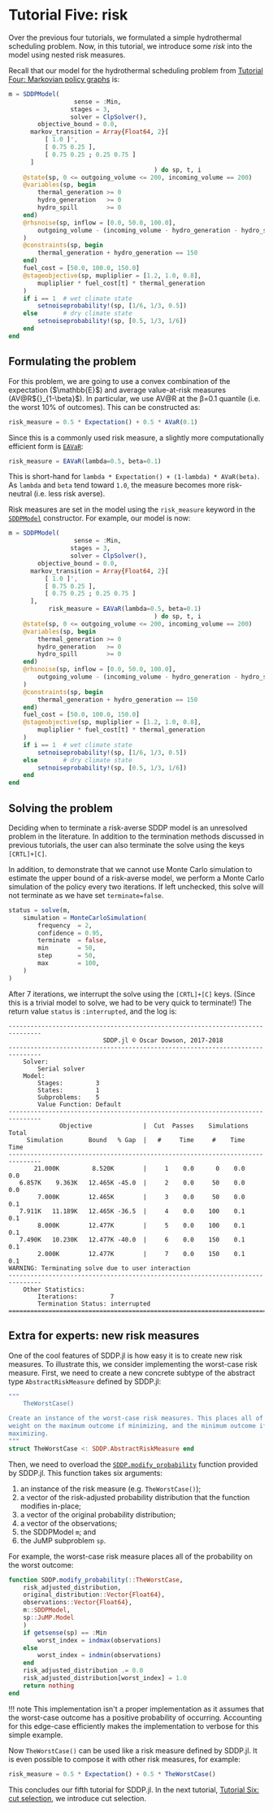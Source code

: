 # Tutorial Five: risk

Over the previous four tutorials, we formulated a simple hydrothermal scheduling
problem. Now, in this tutorial, we introduce some *risk* into the model using
nested risk measures.

Recall that our model for the hydrothermal scheduling problem from
[Tutorial Four: Markovian policy graphs](@ref) is:

```julia
m = SDDPModel(
                  sense = :Min,
                 stages = 3,
                 solver = ClpSolver(),
        objective_bound = 0.0,
      markov_transition = Array{Float64, 2}[
          [ 1.0 ]',
          [ 0.75 0.25 ],
          [ 0.75 0.25 ; 0.25 0.75 ]
      ]
                                        ) do sp, t, i
    @state(sp, 0 <= outgoing_volume <= 200, incoming_volume == 200)
    @variables(sp, begin
        thermal_generation >= 0
        hydro_generation   >= 0
        hydro_spill        >= 0
    end)
    @rhsnoise(sp, inflow = [0.0, 50.0, 100.0],
        outgoing_volume - (incoming_volume - hydro_generation - hydro_spill) == inflow
    )
    @constraints(sp, begin
        thermal_generation + hydro_generation == 150
    end)
    fuel_cost = [50.0, 100.0, 150.0]
    @stageobjective(sp, mupliplier = [1.2, 1.0, 0.8],
        mupliplier * fuel_cost[t] * thermal_generation
    )
    if i == 1  # wet climate state
        setnoiseprobability!(sp, [1/6, 1/3, 0.5])
    else       # dry climate state
        setnoiseprobability!(sp, [0.5, 1/3, 1/6])
    end
end
```

## Formulating the problem

For this problem, we are going to use a convex combination of the expectation
(\$\\mathbb{E}\$) and average value-at-risk measures (AV@R\${}_{1-\\beta}\$).
In particular, we use AV@R at the β=0.1 quantile (i.e. the worst 10% of
outcomes). This can be constructed as:
```julia
risk_measure = 0.5 * Expectation() + 0.5 * AVaR(0.1)
```

Since this is a commonly used risk measure, a slightly more computationally
efficient form is [`EAVaR`](@ref):
```julia
risk_measure = EAVaR(lambda=0.5, beta=0.1)
```
This is short-hand for `lambda * Expectation() + (1-lambda) * AVaR(beta)`. As
`lambda` and `beta` tend toward `1.0`, the measure becomes more risk-neutral
(i.e. less risk averse).

Risk measures are set in the model using the `risk_measure` keyword in the
[`SDDPModel`](@ref) constructor. For example, our model is now:

```julia
m = SDDPModel(
                  sense = :Min,
                 stages = 3,
                 solver = ClpSolver(),
        objective_bound = 0.0,
      markov_transition = Array{Float64, 2}[
          [ 1.0 ]',
          [ 0.75 0.25 ],
          [ 0.75 0.25 ; 0.25 0.75 ]
      ],
           risk_measure = EAVaR(lambda=0.5, beta=0.1)
                                        ) do sp, t, i
    @state(sp, 0 <= outgoing_volume <= 200, incoming_volume == 200)
    @variables(sp, begin
        thermal_generation >= 0
        hydro_generation   >= 0
        hydro_spill        >= 0
    end)
    @rhsnoise(sp, inflow = [0.0, 50.0, 100.0],
        outgoing_volume - (incoming_volume - hydro_generation - hydro_spill) == inflow
    )
    @constraints(sp, begin
        thermal_generation + hydro_generation == 150
    end)
    fuel_cost = [50.0, 100.0, 150.0]
    @stageobjective(sp, mupliplier = [1.2, 1.0, 0.8],
        mupliplier * fuel_cost[t] * thermal_generation
    )
    if i == 1  # wet climate state
        setnoiseprobability!(sp, [1/6, 1/3, 0.5])
    else       # dry climate state
        setnoiseprobability!(sp, [0.5, 1/3, 1/6])
    end
end
```

## Solving the problem

Deciding when to terminate a risk-averse SDDP model is an unresolved problem in
the literature. In addition to the termination methods discussed in previous
tutorials, the user can also terminate the solve using the keys `[CRTL]+[C]`.

In addition, to demonstrate that we cannot use Monte Carlo simulation to
estimate the upper bound of a risk-averse model, we perform a Monte Carlo
simulation of the policy every two iterations. If left unchecked, this solve
will not terminate as we have set `terminate=false`.

```julia
status = solve(m,
    simulation = MonteCarloSimulation(
        frequency  = 2,
        confidence = 0.95,
        terminate  = false,
        min        = 50,
        step       = 50,
        max        = 100,
    )
)
```
After 7 iterations, we interrupt the solve using the `[CRTL]+[C]` keys. (Since
this is a trivial model to solve, we had to be very quick to terminate!) The
return value `status` is `:interrupted`, and the log is:
```
-------------------------------------------------------------------------------
                          SDDP.jl © Oscar Dowson, 2017-2018
-------------------------------------------------------------------------------
    Solver:
        Serial solver
    Model:
        Stages:         3
        States:         1
        Subproblems:    5
        Value Function: Default
-------------------------------------------------------------------------------
              Objective              |  Cut  Passes    Simulations   Total
     Simulation       Bound   % Gap  |   #     Time     #    Time    Time
-------------------------------------------------------------------------------
       21.000K         8.520K        |     1    0.0      0    0.0    0.0
   6.857K    9.363K   12.465K -45.0  |     2    0.0     50    0.0    0.0
        7.000K        12.465K        |     3    0.0     50    0.0    0.1
   7.911K   11.189K   12.465K -36.5  |     4    0.0    100    0.1    0.1
        8.000K        12.477K        |     5    0.0    100    0.1    0.1
   7.490K   10.230K   12.477K -40.0  |     6    0.0    150    0.1    0.1
        2.000K        12.477K        |     7    0.0    150    0.1    0.1
WARNING: Terminating solve due to user interaction
-------------------------------------------------------------------------------
    Other Statistics:
        Iterations:         7
        Termination Status: interrupted
===============================================================================
```

## Extra for experts: new risk measures

One of the cool features of SDDP.jl is how easy it is to create new risk
measures. To illustrate this, we consider implementing the worst-case risk
measure. First, we need to create a new concrete subtype of the abstract type
`AbstractRiskMeasure` defined by SDDP.jl:

```julia
"""
    TheWorstCase()

Create an instance of the worst-case risk measures. This places all of the
weight on the maximum outcome if minimizing, and the minimum outcome if
maximizing.
"""
struct TheWorstCase <: SDDP.AbstractRiskMeasure end
```

Then, we need to overload the [`SDDP.modify_probability`](@ref) function
provided by SDDP.jl. This function takes six arguments:
 1. an instance of the risk measure (e.g. `TheWorstCase()`);
 2. a vector of the risk-adjusted probability distribution that the function
    modifies in-place;
 3. a vector of the original probability distribution;
 4. a vector of the observations;
 5. the SDDPModel `m`; and
 6. the JuMP subproblem `sp`.

For example, the worst-case risk measure places all of the probability on the
worst outcome:
```julia
function SDDP.modify_probability(::TheWorstCase,
    risk_adjusted_distribution,
    original_distribution::Vector{Float64},
    observations::Vector{Float64},
    m::SDDPModel,
    sp::JuMP.Model
    )
    if getsense(sp) == :Min
        worst_index = indmax(observations)
    else
        worst_index = indmin(observations)
    end
    risk_adjusted_distribution .= 0.0
    risk_adjusted_distribution[worst_index] = 1.0
    return nothing
end
```
!!! note
    This implementation isn't a proper implementation as it assumes that the
    worst-case outcome has a positive probability of occurring. Accounting for
    this edge-case efficiently makes the implementation to verbose for this
    simple example.

Now `TheWorstCase()` can be used like a risk measure defined by SDDP.jl. It is
even possible to compose it with other risk measures, for example:
```julia
risk_measure = 0.5 * Expectation() + 0.5 * TheWorstCase()
```

This concludes our fifth tutorial for SDDP.jl. In the next tutorial,
[Tutorial Six: cut selection](@ref), we introduce cut selection.
